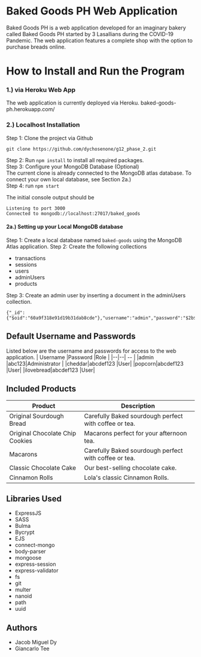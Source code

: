# Baked Goods PH Web Application
Baked Goods PH is a web application developed for an imaginary bakery called Baked Goods PH started by 3 Lasallians during the COVID-19 Pandemic. The web application features a complete shop with the option to purchase breads online.

# How to Install and Run the Program
### 1.) via Heroku Web App
The web application is currently deployed via Heroku.
baked-goods-ph.herokuapp.com/

### 2.) Localhost Installation
Step 1: Clone the project via Github

    git clone https://github.com/dychosenone/g12_phase_2.git
Step 2: Run `npm install` to install all required packages.  
Step 3: Configure your MongoDB Database (Optional)  
The current clone is already connected to the MongoDB atlas database. To connect your own local database, see Section 2a.)  
Step 4: run `npm start`  

The initial console output should be

    Listening to port 3000
    Connected to mongodb://localhost:27017/baked_goods

#### 2a.) Setting up your Local MongoDB database
Step 1: Create a local database named `baked-goods` using the MongoDB Atlas application.
Step 2: Create the following collections

 - transactions
 - sessions
 - users
 - adminUsers
 - products

Step 3: Create an admin user by inserting a document in the adminUsers collection.

    {"_id":{"$oid":"60a9f318e91d19b31dab8cde"},"username":"admin","password":"$2b$12$jPkNBQPaKEyD8lrfofzKHe4AqizN5Z6cx6YpLAfB3IBi0cziTvFHu"}

## Default Username and Passwords
Listed below are the username and passwords for access to the web application.
| Username |Password  |Role | 
|--|--| -- |
|admin  |abc123|Administrator |
|cheddar|abcdef123  |User|
|popcorn|abcdef123  |User|
|ilovebread|abcdef123  |User|

## Included Products
| Product|Description| 
|--|--|
|Original Sourdough Bread|Carefully Baked sourdough perfect with coffee or tea.|
|Original Chocolate Chip Cookies|Macarons perfect for your afternoon tea.|
|Macarons|Carefully Baked sourdough perfect with coffee or tea.|
|Classic Chocolate Cake|Our best-selling chocolate cake.|
|Cinnamon Rolls|Lola's classic Cinnamon Rolls.|
## Libraries Used
- ExpressJS
- SASS
- Bulma
- Bycrypt
- EJS
-  connect-mongo
- body-parser
- mongoose
- express-session
- express-validator
- fs
- git
- multer
- nanoid
- path
- uuid

## Authors
- Jacob Miguel Dy
- Giancarlo Tee
